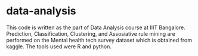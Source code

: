 # data-analysis

This code is written as the part of Data Analysis course at IIIT Bangalore. Prediction, Classification, Clustering, and Assosiative rule mining are performed on the Mental health tech survey dataset which is obtained from kaggle. The tools used were R and python. 
